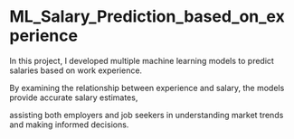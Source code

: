 # ML_Salary_Prediction_based_on_experience

In this project, I developed multiple machine learning models to predict salaries based on work experience.  

By examining the relationship between experience and salary, the models provide accurate salary estimates, 

assisting both employers and job seekers in understanding market trends and making informed decisions.
